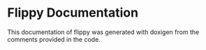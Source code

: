 # Flippy Documentation

This documentation of flippy was generated with doxigen from the comments provided in the code.